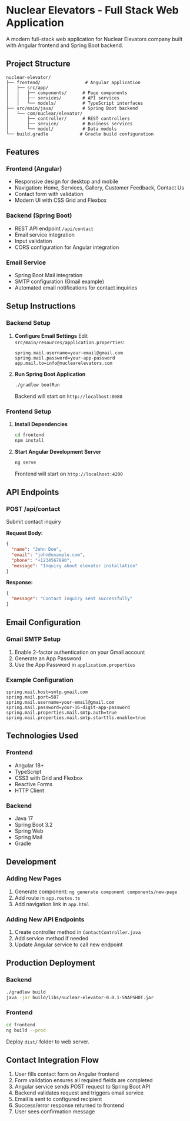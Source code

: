 # Nuclear Elevators - Full Stack Web Application

A modern full-stack web application for Nuclear Elevators company built with Angular frontend and Spring Boot backend.

## Project Structure

```
nuclear-elevator/
├── frontend/                 # Angular application
│   ├── src/app/
│   │   ├── components/      # Page components
│   │   ├── services/        # API services
│   │   └── models/          # TypeScript interfaces
├── src/main/java/           # Spring Boot backend
│   └── com/nuclear/elevator/
│       ├── controller/      # REST controllers
│       ├── service/         # Business services
│       └── model/           # Data models
└── build.gradle            # Gradle build configuration
```

## Features

### Frontend (Angular)
- Responsive design for desktop and mobile
- Navigation: Home, Services, Gallery, Customer Feedback, Contact Us
- Contact form with validation
- Modern UI with CSS Grid and Flexbox

### Backend (Spring Boot)
- REST API endpoint `/api/contact`
- Email service integration
- Input validation
- CORS configuration for Angular integration

### Email Service
- Spring Boot Mail integration
- SMTP configuration (Gmail example)
- Automated email notifications for contact inquiries

## Setup Instructions

### Backend Setup

1. **Configure Email Settings**
   Edit `src/main/resources/application.properties`:
   ```properties
   spring.mail.username=your-email@gmail.com
   spring.mail.password=your-app-password
   app.mail.to=info@nuclearelevators.com
   ```

2. **Run Spring Boot Application**
   ```bash
   ./gradlew bootRun
   ```
   Backend will start on `http://localhost:8080`

### Frontend Setup

1. **Install Dependencies**
   ```bash
   cd frontend
   npm install
   ```

2. **Start Angular Development Server**
   ```bash
   ng serve
   ```
   Frontend will start on `http://localhost:4200`

## API Endpoints

### POST /api/contact
Submit contact inquiry

**Request Body:**
```json
{
  "name": "John Doe",
  "email": "john@example.com",
  "phone": "+1234567890",
  "message": "Inquiry about elevator installation"
}
```

**Response:**
```json
{
  "message": "Contact inquiry sent successfully"
}
```

## Email Configuration

### Gmail SMTP Setup
1. Enable 2-factor authentication on your Gmail account
2. Generate an App Password
3. Use the App Password in `application.properties`

### Example Configuration
```properties
spring.mail.host=smtp.gmail.com
spring.mail.port=587
spring.mail.username=your-email@gmail.com
spring.mail.password=your-16-digit-app-password
spring.mail.properties.mail.smtp.auth=true
spring.mail.properties.mail.smtp.starttls.enable=true
```

## Technologies Used

### Frontend
- Angular 18+
- TypeScript
- CSS3 with Grid and Flexbox
- Reactive Forms
- HTTP Client

### Backend
- Java 17
- Spring Boot 3.2
- Spring Web
- Spring Mail
- Gradle

## Development

### Adding New Pages
1. Generate component: `ng generate component components/new-page`
2. Add route in `app.routes.ts`
3. Add navigation link in `app.html`

### Adding New API Endpoints
1. Create controller method in `ContactController.java`
2. Add service method if needed
3. Update Angular service to call new endpoint

## Production Deployment

### Backend
```bash
./gradlew build
java -jar build/libs/nuclear-elevator-0.0.1-SNAPSHOT.jar
```

### Frontend
```bash
cd frontend
ng build --prod
```
Deploy `dist/` folder to web server.

## Contact Integration Flow

1. User fills contact form on Angular frontend
2. Form validation ensures all required fields are completed
3. Angular service sends POST request to Spring Boot API
4. Backend validates request and triggers email service
5. Email is sent to configured recipient
6. Success/error response returned to frontend
7. User sees confirmation message